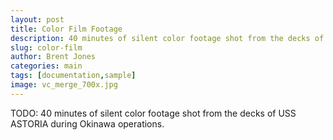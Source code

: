 ```yaml
---
layout: post
title: Color Film Footage
description: 40 minutes of silent color footage shot from the decks of USS ASTORIA during Okinawa operations.
slug: color-film
author: Brent Jones
categories: main
tags: [documentation,sample]
image: vc_merge_700x.jpg
---
```


TODO: 40 minutes of silent color footage shot from the decks of USS ASTORIA during Okinawa operations.
